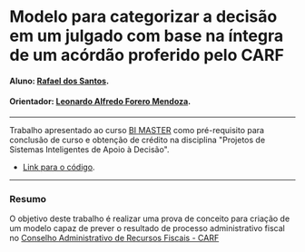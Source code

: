 # Modelo para categorizar a decisão em um julgado com base na íntegra de um acórdão proferido pelo CARF
#### Aluno: [Rafael dos Santos](https://github.com/Rafasoitavus).
#### Orientador: [Leonardo Alfredo Forero Mendoza](https://github.com/leofome8).

---

Trabalho apresentado ao curso [BI MASTER](https://ica.puc-rio.ai/bi-master) como pré-requisito para conclusão de curso e obtenção de crédito na disciplina "Projetos de Sistemas Inteligentes de Apoio à Decisão".
- [Link para o código](https://github.com/link_do_repositorio/nome_do_arquivo_de_codigo).

---

### Resumo

O objetivo deste trabalho é realizar uma prova de conceito para criação de um modelo capaz de prever o resultado de processo administrativo fiscal no [Conselho Administrativo de Recursos Fiscais - CARF](http://idg.carf.fazenda.gov.br/)
